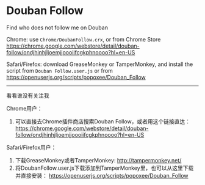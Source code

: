 # Douban Follow
Find who does not follow me on Douban

Chrome: use `Chrome/DoubanFollow.crx`, or from Chrome Store https://chrome.google.com/webstore/detail/douban-follow/ondjhinhjljoemjjoooiifcgkphnoooo?hl=en-US

Safari/Firefox: download GreaseMonkey or TamperMonkey, and install the script from `Douban Follow.user.js` or from https://openuserjs.org/scripts/popoxee/Douban_Follow

---

看看谁没有关注我

Chrome用户：
1. 可以直接去Chrome插件商店搜索Douban Follow，或者用这个链接直达：https://chrome.google.com/webstore/detail/douban-follow/ondjhinhjljoemjjoooiifcgkphnoooo?hl=en-US

Safari/Firefox用户：
1. 下载GreaseMonkey或者TamperMonkey: http://tampermonkey.net/
2. 将DoubanFollow.user.js下载添加到TamperMonkey里，也可以从这里下载并直接安装： https://openuserjs.org/scripts/popoxee/Douban_Follow
